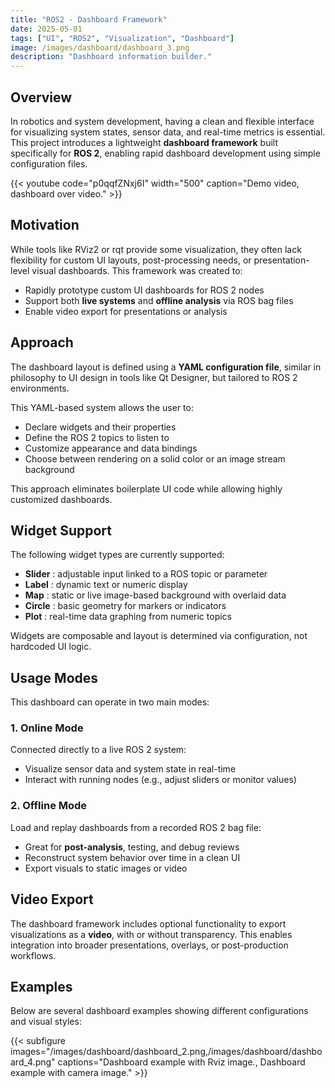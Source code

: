 ```yaml
---
title: "ROS2 - Dashboard Framework"
date: 2025-05-01
tags: ["UI", "ROS2", "Visualization", "Dashboard"]
image: /images/dashboard/dashboard_3.png
description: "Dashboard information builder."
---
```



## Overview

In robotics and system development, having a clean and flexible interface for visualizing system states, sensor data, and real-time metrics is essential. This project introduces a lightweight **dashboard framework** built specifically for **ROS 2**, enabling rapid dashboard development using simple configuration files.


{{< youtube code="p0qqfZNxj6I" width="500" caption="Demo video, dashboard over video." >}}

## Motivation

While tools like RViz2 or rqt provide some visualization, they often lack flexibility for custom UI layouts, post-processing needs, or presentation-level visual dashboards. This framework was created to:

- Rapidly prototype custom UI dashboards for ROS 2 nodes
- Support both **live systems** and **offline analysis** via ROS bag files
- Enable video export for presentations or analysis

## Approach

The dashboard layout is defined using a **YAML configuration file**, similar in philosophy to UI design in tools like Qt Designer, but tailored to ROS 2 environments.

This YAML-based system allows the user to:
- Declare widgets and their properties
- Define the ROS 2 topics to listen to
- Customize appearance and data bindings
- Choose between rendering on a solid color or an image stream background

This approach eliminates boilerplate UI code while allowing highly customized dashboards.

## Widget Support

The following widget types are currently supported:

- **Slider** : adjustable input linked to a ROS topic or parameter
- **Label** : dynamic text or numeric display
- **Map** : static or live image-based background with overlaid data
- **Circle** : basic geometry for markers or indicators
- **Plot** : real-time data graphing from numeric topics

Widgets are composable and layout is determined via configuration, not hardcoded UI logic.

## Usage Modes

This dashboard can operate in two main modes:

### 1. Online Mode

Connected directly to a live ROS 2 system:
- Visualize sensor data and system state in real-time
- Interact with running nodes (e.g., adjust sliders or monitor values)

### 2. Offline Mode

Load and replay dashboards from a recorded ROS 2 bag file:
- Great for **post-analysis**, testing, and debug reviews
- Reconstruct system behavior over time in a clean UI
- Export visuals to static images or video

## Video Export

The dashboard framework includes optional functionality to export visualizations as a **video**, with or without transparency. This enables integration into broader presentations, overlays, or post-production workflows.

## Examples

Below are several dashboard examples showing different configurations and visual styles:

{{< subfigure images="/images/dashboard/dashboard_2.png,/images/dashboard/dashboard_4.png" captions="Dashboard example with Rviz image., Dashboard example with camera image." >}}